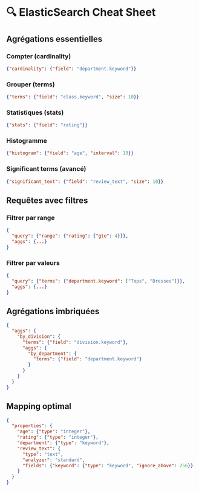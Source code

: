 # 🔍 ElasticSearch Cheat Sheet

## Agrégations essentielles

### Compter (cardinality)
```json
{"cardinality": {"field": "department.keyword"}}
```

### Grouper (terms)  
```json
{"terms": {"field": "class.keyword", "size": 10}}
```

### Statistiques (stats)
```json
{"stats": {"field": "rating"}}
```

### Histogramme
```json
{"histogram": {"field": "age", "interval": 10}}
```

### Significant terms (avancé)
```json
{"significant_text": {"field": "review_text", "size": 10}}
```

## Requêtes avec filtres

### Filtrer par range
```json
{
  "query": {"range": {"rating": {"gte": 4}}},
  "aggs": {...}
}
```

### Filtrer par valeurs
```json
{
  "query": {"terms": {"department.keyword": ["Tops", "Dresses"]}},
  "aggs": {...}  
}
```

## Agrégations imbriquées

```json
{
  "aggs": {
    "by_division": {
      "terms": {"field": "division.keyword"},
      "aggs": {
        "by_department": {
          "terms": {"field": "department.keyword"}
        }
      }
    }
  }
}
```

## Mapping optimal

```json
{
  "properties": {
    "age": {"type": "integer"},
    "rating": {"type": "integer"},
    "department": {"type": "keyword"},
    "review_text": {
      "type": "text",
      "analyzer": "standard",
      "fields": {"keyword": {"type": "keyword", "ignore_above": 256}}
    }
  }
}
```